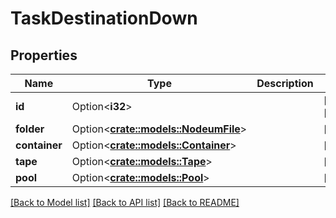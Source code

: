 # TaskDestinationDown

## Properties

Name | Type | Description | Notes
------------ | ------------- | ------------- | -------------
**id** | Option<**i32**> |  | [optional][readonly]
**folder** | Option<[**crate::models::NodeumFile**](nodeum_file.md)> |  | [optional]
**container** | Option<[**crate::models::Container**](container.md)> |  | [optional]
**tape** | Option<[**crate::models::Tape**](tape.md)> |  | [optional]
**pool** | Option<[**crate::models::Pool**](pool.md)> |  | [optional]

[[Back to Model list]](../README.md#documentation-for-models) [[Back to API list]](../README.md#documentation-for-api-endpoints) [[Back to README]](../README.md)


